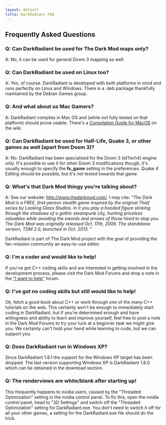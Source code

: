 ```yaml
---
layout: default
title: DarkRadiant FAQ
---
```

<div class="section">
  <h2>Frequently Asked Questions</h2>
  <h3>Q: Can DarkRadiant be used for <strong>The Dark Mod </strong>maps only?</h3>
  <p>A: No, it can be used for general Doom 3 mapping as well.</p>

  <h3>Q: Can DarkRadiant be used on Linux too? </h3>
  <p>A: Yes, of course. DarkRadiant is developed with both platforms in mind and runs perfectly on Linux and Windows. There is a .deb package thankfully maintained by the Debian Games group.</p>	

  <h3>Q: And what about us Mac Gamers? </h3>
  <p>A: DarkRadiant compiles in Mac OS and (while not fully tested on that platform) should prove usable. There's a <a href="https://wiki.thedarkmod.com/index.php?title=DarkRadiant_-_Compiling_in_OS_X">Compilation Guide for MacOS</a> on the wiki.</p>

  <h3>Q: Can DarkRadiant be used for Half-Life, Quake 3, or other games as well (apart from Doom 3)? </h3>
  <p>A: No. DarkRadiant has been specialised for the Doom 3 (idTech4) engine only. It's possible to use it for other Doom 3 modifications though, it's usually enough to specify the <strong>fs_game</strong> setting in the preferences. Quake 4 Editing should be possible, but it's not tested towards that game. </p>

  <h3>Q: What's that <strong>Dark Mod</strong> thingy you're talking about?</h3>
  <p>A: See our website: <a href="http://www.thedarkmod.com/">http://www.thedarkmod.com/</a>. I may cite: <em>&quot;The Dark Mod is a FREE, first-person stealth game inspired by the original Thief series by Looking Glass Studios. In it you play a hooded figure slinking through the shadows of a gothic steampunk city, hunting priceless valuables while avoiding the swords and arrows of those hired to stop you. The Dark Mod was originally released Oct. 17th, 2009. The standalone version, TDM 2.0, launched in Oct. 2013. &quot;</em></p>
  <p>DarkRadiant is part of The Dark Mod project with the goal of providing the fan-mission community an easy-to-use editor. </p>

  <h3>Q: I'm a coder and would like to help!</h3>
  <p>If you've got C++ coding skills and are interested in getting involved in the development process, please visit the Dark Mod Forums and drop a note in the <a href="http://forums.thedarkmod.com/forum/11-i-want-to-help/">&quot;I want to help&quot;</a> forum.</p>

  <h3>Q: I've got <strong>no</strong> coding skills but still would like to help!</h3>
  <p>Ok, fetch a good book about C++ or work through one of the many C++ tutorials on the web. This certainly won't be enough to immediately start coding in DarkRadiant, but if you're determined enough and have willingness and ability to learn and improve yourself, feel free to post a note in the Dark Mod Forums to try your luck at a beginner task we might give you. We certainly can't hold your hand while learning to code, but we can support you.</p>

  <h3>Q: Does DarkRadiant run in Windows XP?</h3>
  <p>Since DarkRadiant 1.8.1 the support for the Windows XP target has been dropped. The last version supporting Windows XP is DarkRadiant 1.8.0 which can be obtained in the download section.</p>

  <h3>Q: The renderviews are white/blank after starting up! </h3>
  <p>This frequently happens to nvidia users, caused by the &quot;Threaded Optimization&quot; setting in the nvidia control panel. To fix this, open the nvidia control panel, head to &quot;3D Settings&quot; and switch off the &quot;Threaded Optimization&quot; setting for DarkRadiant.exe. You don't need to switch it off for all your other games, a setting for the DarkRadiant.exe file should do the trick.</p>
</div>